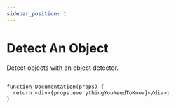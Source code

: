 ```yaml
---
sidebar_position: 1
---
```


# Detect An Object

Detect objects with an object detector.

```tsx title="src/index.tsx"

function Documentation(props) {
  return <div>{props.everythingYouNeedToKnow}</div>;
}

```
